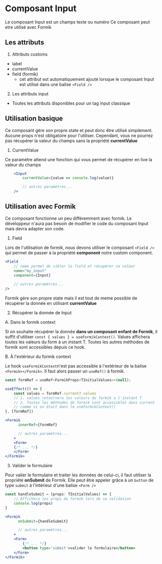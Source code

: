 # Composant Input

Le composant Input est un champs texte ou numéro
Ce composant peut etre utilisé avec Formik


## Les attributs

1. Attributs customs

- label
- currentValue
- field (formik)
    - cet attribut est automatiquement ajouté lorsque le composant Input est utilisé dans une balise `<Field />`

2. Les attributs input

- Toutes les attributs disponibles pour un tag input classique

## Utilisation basique

Ce composant gère son propre state et peut donc être utilisé simplement. Aucune props n'est obligatoire pour l'utiliser. Cependant, vous ne pourrez pas récupérer la valeur du champs sans la propriété __currentValue__

1. CurrentValue

Ce paramètre attend une fonction qui vous permet de récupérer en live la valeur du champs

```jsx
    <Input 
        currentValue={value => console.log(value)}

        // autres paramètres...
    />
```

## Utilisation avec Formik

Ce composant fonctionne un peu différemment avec formik. Le développeur n'aura pas besoin de modifier le code du composant Input mais devra adapter son code.

1. Field

Lors de l'utilisation de formik, nous devons utiliser le composant `<Field />` qui permet de passer à la propriété __component__ notre custom component.

```jsx
<Field
    // name permet de cibler le field et récupérer sa valeur
    name="my_input" 
    component={Input}
    
    // autres paramètres...
/>
```

Formik gère son propre state mais il est tout de meme possible de récupérer la donnée en utilisant __currentValue__

2. Récupérer la donnée de Input

A. Dans le formik context

Si on souhaite récupérer la donnée __dans un composant enfant de Formik__, il suffit d'utiliser `const { values } = useFormikContext()`. Values affichera toutes les valeurs du form à un instant T. Toutes les autres méthodes de formik sont accessibles depuis ce hook. 
    
B. À l'extérieur du formik context

Le hook `useFormikContext`n'est pas accessible à l'extérieur de la balise `<Formik></Formik>`. Il faut alors passer un `useRef()` à formik.

```jsx
const formRef = useRef<FormikProps<TInitialValues>>(null);

useEffect(() => {
    const values = formRef.current?.values
    // 1. values retournera les valeurs du formik à l'instant T
    // 2. Toutes les méthodes de formik sont accessibles dans current
    // comme si on était dans le useFormikContext()
}, [formRef])

<Formik
      innerRef={formRef}

      // autres paramètres...
    >
    <Form>
    {/* ... */}
    </Form>
</Formik>
```

3. Valider le formulaire

Pour valier le formulaire et traiter les données de celui-ci, il faut utiliser la propriété __onSubmit__ de Formik. Elle peut être appeler grâce à un `button` de type `submit` à l'intérieur d'une balise `<Form />`

```jsx
const handleSubmit = (props: TInitialValues) => {
    // Affichera les props du formik lors de sa validation
    console.log(props)
}

<Formik
      onSubmit={handleSubmit}

      // autres paramètres...
    >
    <Form>
        {/* ... */}
        <button type='submit'>valider le formulaire</button>
    </Form>
</Formik>
```

